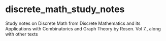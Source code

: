 discrete_math_study_notes
=========================

Study notes on Discrete Math from Discrete Mathematics and its Applications with Combinatorics and Graph Theory by Rosen. Vol 7., along with other texts
